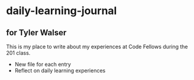 # daily-learning-journal

## for Tyler Walser

This is my place to write about my experiences at Code Fellows during the 201 class.

- New file for each entry
- Reflect on daily learning experiences
